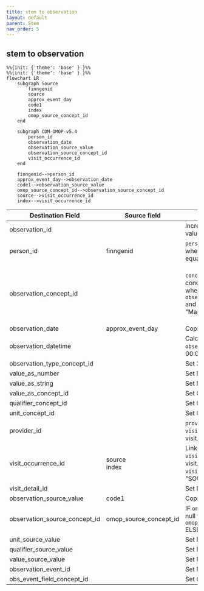 ```yaml
---
title: stem to observation
layout: default
parent: Stem
nav_order: 5
---
```


## stem to observation 

```mermaid
%%{init: {'theme': 'base' } }%%
%%{init: {'theme': 'base' } }%%
flowchart LR
    subgraph Source
        finngenid
        source
        approx_event_day
        code1
        index
        omop_source_concept_id
    end

    subgraph CDM-OMOP-v5.4
        person_id
        observation_date
        observation_source_value
        observation_source_concept_id
        visit_occurrence_id
    end

    finngenid-->person_id
    approx_event_day-->observation_date
    code1-->observation_source_value
    omop_source_concept_id-->observation_source_concept_id
    source-->visit_occurrence_id
    index-->visit_occurrence_id
```

| Destination Field | Source field | Logic | Comment field |
| --- | --- | --- | --- |
| observation_id |  | Incremental integer. Unique value per each row observation. | Generated |
| person_id | finngenid | `person_id` from person table where `person_source_value` equals `finngenid` |   Calculated |
| observation_concept_id |  | `concept_id_2` from concept_relationship table where `concept_id_1` equals `observation_source_concept_id` and `relationship_id` equals "Maps to" | Calculated <br> NOTE: IF a `observation_source_concept_id` has more than one standard mapping (`concept_id_2`), one row is added per each additional `observation_concept_id` |
| observation_date | approx_event_day | Copied from `approx_event_day` | Copied |
| observation_datetime |  | Calculated from  `observation_date` with time 00:00:0000 | Calculated |
| observation_type_concept_id |  | Set 32879 - 'Registry' for all | Calculated |
| value_as_number |  | Set NULL for all | Info not available |
| value_as_string |  | Set NULL for all | Info not available |
| value_as_concept_id |  | Set 0 for all | Info not available |
| qualifier_concept_id |  | Set 0 for all | Info not available |
| unit_concept_id |  | Set 0 for all | Info not available |
| provider_id |  | `provider_id` for mapped `visit_occurrence_id` from visit_occurrence table. | Calculated |
| visit_occurrence_id | source<br>index | Link to correspondent `visit_occurrence_id` from visit_occurrence table where `visit_source_value` equals "SOURCE=`source`;INDEX=`index`". | Calculated |
| visit_detail_id |  | Set NULL for all | Info not available |
| observation_source_value | code1 | Copied `code1` as it is | Copied |
| observation_source_concept_id | omop_source_concept_id | IF `omop_source_concept_id` is not null then `omop_source_concept_id`<br> ELSE 0 | Calculated |
| unit_source_value |  | Set NULL for all | Info not available |
| qualifier_source_value |  | Set NULL for all | Info not available |
| value_source_value |  | Set NULL for all | Info not available |
| observation_event_id |  | Set NULL for all | Info not available |
| obs_event_field_concept_id |  | Set 0 for all | Info not available |

